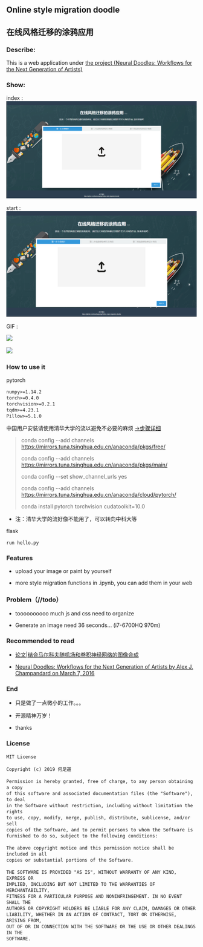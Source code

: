 
## Online style migration doodle

## 在线风格迁移的涂鸦应用

### Describe:
This is a web application under [the project (Neural Doodles:
Workflows for the Next Generation of Artists)](https://nucl.ai/blog/neural-doodles/)


### Show:
index :
![](etc/index.png)

start :
![](etc/start.png)

GIF :

![](etc/indexshow.gif)

![](etc/startshow.gif)

### How to use it

pytorch 
```angular2
numpy>=1.14.2
torch>=0.4.0
torchvision>=0.2.1
tqdm>=4.23.1
Pillow>=5.1.0
```

中国用户安装请使用清华大学的流以避免不必要的麻烦 
[->步骤详细](https://blog.csdn.net/zzq060143/article/details/88042075)

>conda config --add channels https://mirrors.tuna.tsinghua.edu.cn/anaconda/pkgs/free/
>
>conda config --add channels https://mirrors.tuna.tsinghua.edu.cn/anaconda/pkgs/main/
>
>conda config --set show_channel_urls yes
>
>conda config --add channels https://mirrors.tuna.tsinghua.edu.cn/anaconda/cloud/pytorch/
>
>conda install pytorch torchvision cudatoolkit=10.0

* 注：清华大学的流好像不能用了，可以转向中科大等

flask
```
run hello.py
```
### Features
*  upload your image or paint by yourself

* more style migration functions in .ipynb, you can add them in your web


### Problem（//todo）
* toooooooooo much js and css need to organize

* Generate an image need 36 seconds... (i7-6700HQ 970m)

### Recommended to read

* [论文|结合马尔科夫随机场和卷积神经网络的图像合成](https://zhuanlan.zhihu.com/p/25742298)


* [Neural Doodles:
Workflows for the Next Generation of Artists
by Alex J. Champandard  on  March 7, 2016](https://nucl.ai/blog/neural-doodles/)


### End
* 只是做了一点微小的工作。。。

* 开源精神万岁！

* thanks

### License

```
MIT License

Copyright (c) 2019 何足道

Permission is hereby granted, free of charge, to any person obtaining a copy
of this software and associated documentation files (the "Software"), to deal
in the Software without restriction, including without limitation the rights
to use, copy, modify, merge, publish, distribute, sublicense, and/or sell
copies of the Software, and to permit persons to whom the Software is
furnished to do so, subject to the following conditions:

The above copyright notice and this permission notice shall be included in all
copies or substantial portions of the Software.

THE SOFTWARE IS PROVIDED "AS IS", WITHOUT WARRANTY OF ANY KIND, EXPRESS OR
IMPLIED, INCLUDING BUT NOT LIMITED TO THE WARRANTIES OF MERCHANTABILITY,
FITNESS FOR A PARTICULAR PURPOSE AND NONINFRINGEMENT. IN NO EVENT SHALL THE
AUTHORS OR COPYRIGHT HOLDERS BE LIABLE FOR ANY CLAIM, DAMAGES OR OTHER
LIABILITY, WHETHER IN AN ACTION OF CONTRACT, TORT OR OTHERWISE, ARISING FROM,
OUT OF OR IN CONNECTION WITH THE SOFTWARE OR THE USE OR OTHER DEALINGS IN THE
SOFTWARE.
```
